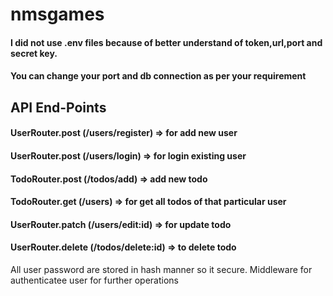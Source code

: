 # nmsgames

<h4>I did not use .env files because of better understand of token,url,port and secret key.</h4>
<h4> You can change your port and db connection as per your requirement</h4>
  
  <h2> API End-Points</h2>
  <h4> UserRouter.post (/users/register) => for add new user</h4>
  <h4> UserRouter.post (/users/login) => for login existing user</h4>
  <h4> TodoRouter.post (/todos/add) =>  add new todo</h4>
  <h4> TodoRouter.get (/users) => for get all todos of that particular user</h4>
  <h4> UserRouter.patch (/users/edit:id) => for update todo</h4>
  <h4> UserRouter.delete (/todos/delete:id) => to delete todo</h4>
  
  <p> All user password are stored in hash manner so it secure. Middleware for authenticatee user for further operations</p>
  
 
